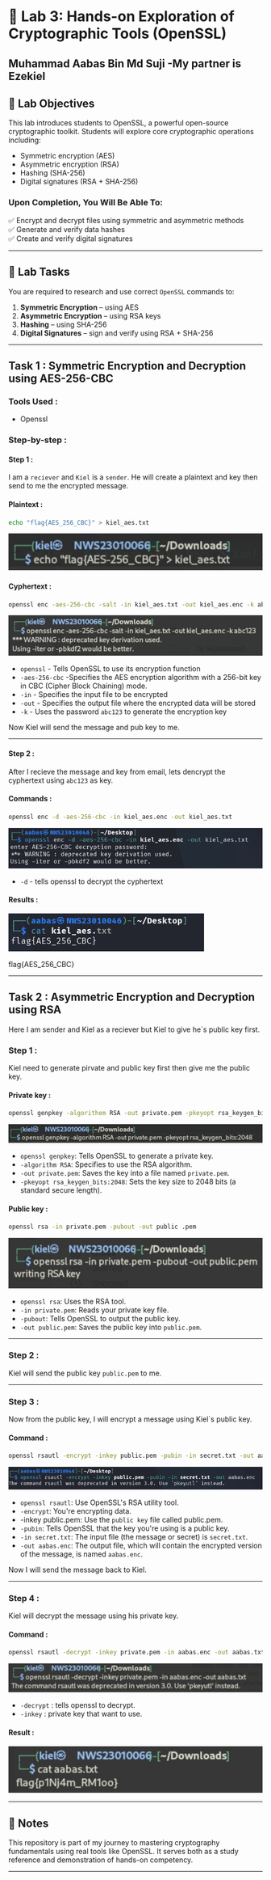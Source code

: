 # 🔐 Lab 3: Hands-on Exploration of Cryptographic Tools (OpenSSL)

Muhammad Aabas Bin Md Suji
-My partner is Ezekiel
---

## 🧠 Lab Objectives

This lab introduces students to OpenSSL, a powerful open-source cryptographic toolkit. Students will explore core cryptographic operations including:

- Symmetric encryption (AES)
- Asymmetric encryption (RSA)
- Hashing (SHA-256)
- Digital signatures (RSA + SHA-256)

### Upon Completion, You Will Be Able To:

✅ Encrypt and decrypt files using symmetric and asymmetric methods  
✅ Generate and verify data hashes  
✅ Create and verify digital signatures

---

## 🧩 Lab Tasks

You are required to research and use correct `OpenSSL` commands to:

1. **Symmetric Encryption** – using AES
2. **Asymmetric Encryption** – using RSA keys
3. **Hashing** – using SHA-256
4. **Digital Signatures** – sign and verify using RSA + SHA-256

---

## Task 1 : Symmetric Encryption and Decryption using AES-256-CBC

### Tools Used :
- Openssl

### Step-by-step :

#### Step 1 :
I am a `reciever` and `Kiel` is a `sender`. He will create a plaintext and key then send to me the encrypted message.

#### Plaintext :
```bash
echo "flag{AES_256_CBC}" > kiel_aes.txt
```
![aes_p](screenshot/aes_ss/rsa_ss/plaintext.png)

#### Cyphertext :
```bash
openssl enc -aes-256-cbc -salt -in kiel_aes.txt -out kiel_aes.enc -k abc123
```
![aes_e](screenshot/aes_ss/rsa_ss/encrypt.png)

- `openssl` - Tells OpenSSL to use its encryption function
- `-aes-256-cbc` -Specifies the AES encryption algorithm with a 256-bit key in CBC (Cipher Block Chaining) mode.
- `-in` - Specifies the input file to be encrypted
- `-out` - Specifies the output file where the encrypted data will be stored
- `-k` - Uses the password `abc123` to generate the encryption key

Now Kiel will send the message and pub key to me.

---

#### Step 2 :
After I recieve the message and key from email, lets dencrypt the cyphertext using `abc123` as key.

#### Commands :
```bash
openssl enc -d -aes-256-cbc -in kiel_aes.enc -out kiel_aes.txt 
```
![aes_d](screenshot/aes_ss/rsa_ss/aes_d.jpg)

- `-d` - tells openssl to decrypt the cyphertext

#### Results :
![aes_r](screenshot/aes_ss/rsa_ss/aes_r.jpg)

flag{AES_256_CBC}

---

## Task 2 : Asymmetric Encryption and Decryption using RSA

Here I am sender and Kiel as a reciever but Kiel to give he`s public key first.

### Step 1 :
Kiel need to generate pirvate and public key first then give me the public key.

#### Private key :
```bash
openssl genpkey -algorithem RSA -out private.pem -pkeyopt rsa_keygen_bits:2048
```

![rsa_prk](screenshot/aes_ss/rsa_ss/rsa_prk.png)

- `openssl genpkey`: Tells OpenSSL to generate a private key.
- `-algorithm RSA`: Specifies to use the RSA algorithm.
- `-out private.pem`: Saves the key into a file named `private.pem`.
- `-pkeyopt rsa_keygen_bits:2048`: Sets the key size to 2048 bits (a standard secure length).

#### Public key :
```bash
openssl rsa -in private.pem -pubout -out public .pem
```

![rsa_pbk](screenshot/aes_ss/rsa_ss/rsa_pbk.png)

- `openssl rsa`: Uses the RSA tool.
- `-in private.pem`: Reads your private key file.
- `-pubout`: Tells OpenSSL to output the public key.
- `-out public.pem`: Saves the public key into `public.pem`.

---

### Step 2 :
Kiel will send the public key `public.pem` to me.

---

### Step 3 :

Now from the public key, I will encrypt a message using Kiel`s public key.

#### Command :
```bash
openssl rsautl -encrypt -inkey public.pem -pubin -in secret.txt -out aabas.enc 
```
![rsa_e](screenshot/aes_ss/rsa_ss/rsa_e.jpg)

- `openssl rsautl`: Use OpenSSL's RSA utility tool.
- `-encrypt`: You're encrypting data.
- -inkey public.pem: Use the `public key` file called public.pem.
- `-pubin`: Tells OpenSSL that the key you're using is a public key.
- `-in secret.txt`: The input file (the message or secret) is `secret.txt`.
- `-out aabas.enc`: The output file, which will contain the encrypted version of the message, is named `aabas.enc`.


Now I will send the message back to Kiel.

---

### Step 4 :
Kiel will decrypt the message using his private key.

#### Command :
```bash
openssl rsautl -decrypt -inkey private.pem -in aabas.enc -out aabas.txt
```
![rsa_d](screenshot/aes_ss/rsa_ss/rsa_d.png)

- `-decrypt` : tells openssl to decrypt.
- `-inkey` : private key that want to use.

#### Result :
![rsa_r](screenshot/aes_ss/rsa_ss/rsa_r.png)

---

## 📌 Notes

This repository is part of my journey to mastering cryptography fundamentals using real tools like OpenSSL. It serves both as a study reference and demonstration of hands-on competency.

---

